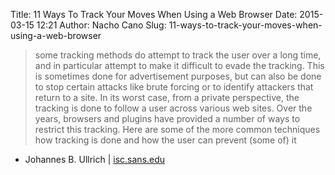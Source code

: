 Title: 11 Ways To Track Your Moves When Using a Web Browser
Date: 2015-03-15 12:21
Author: Nacho Cano
Slug: 11-ways-to-track-your-moves-when-using-a-web-browser

> some tracking methods do attempt to track the user over a long time,
> and in particular attempt to make it difficult to evade the tracking.
> This is sometimes done for advertisement purposes, but can also be
> done to stop certain attacks like brute forcing or to identify
> attackers that return to a site. In its worst case, from a private
> perspective, the tracking is done to follow a user across various web
> sites. Over the years, browsers and plugins have provided a number of
> ways to restrict this tracking. Here are some of the more common
> techniques how tracking is done and how the user can prevent (some of)
> it

- Johannes B. Ullrich | [isc.sans.edu][]

  [isc.sans.edu]: https://isc.sans.edu/diary/11+Ways+To+Track+Your+Moves+When+Using+a+Web+Browser/19369
    "11 Ways To Track Your Moves When Using a Web Browser"
